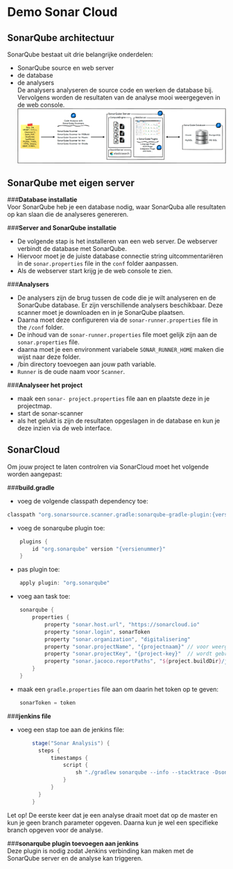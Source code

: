 # Demo Sonar Cloud

SonarQube architectuur
----------------------
SonarQube bestaat uit drie belangrijke onderdelen:
- SonarQube source en web server
- de database
- de analysers  
De analysers analyseren de source code en werken de database bij. Vervolgens worden de resultaten van de analyse
mooi weergegeven in de web console.
![SonarQube Architectuur](img/sonarqube_arch.png)

SonarQube met eigen server
--------------------------
###**Database installatie**  
Voor SonarQube heb je een database nodig, waar SonarQuba alle resultaten op kan slaan die de analyseres genereren.

###**Server and SonarQube installatie**
- De volgende stap is het installeren van een web server. De webserver verbindt de database met SonarQube.
- Hiervoor moet je de juiste database connectie string uitcommentariëren in de `sonar.properties` file in the `conf` folder aanpassen.
- Als de webserver start krijg je de web console te zien.

###**Analysers**  
- De analysers zijn de brug tussen de code die je wilt analyseren en de SonarQube database. Er zijn verschillende analysers beschikbaar.
Deze scanner moet je downloaden en in je SonarQube plaatsen. 
- Daarna moet deze configureren via de `sonar-runner.properties` file in the `/conf` folder.
- De inhoud van de `sonar-runner.properties`  file moet gelijk zijn aan de `sonar.properties` file.
- daarna moet je een  environment variabele `SONAR_RUNNER_HOME` maken die wijst naar deze folder.
- /bin directory toevoegen aan jouw path variable.
- `Runner` is de oude naam voor `Scanner`.

###**Analyseer het project**
- maak een `sonar- project.properties` file aan en plaatste deze in je projectmap.
- start de sonar-scanner
- als het gelukt is zijn de resultaten opgeslagen in de database en kun je deze inzien via de web interface.

SonarCloud
----------
Om jouw project te laten controlren via SonarCloud moet het volgende worden aangepast:

###**build.gradle**
- voeg de volgende classpath dependency toe:
```groovy
classpath "org.sonarsource.scanner.gradle:sonarqube-gradle-plugin:{versienummer}"
```
- voeg de sonarqube plugin toe:
```groovy
    plugins {
        id "org.sonarqube" version "{versienummer}"
    }
```
- pas plugin toe:
```groovy
    apply plugin: "org.sonarqube"
```
- voeg aan task toe:
```groovy
    sonarqube {
        properties {
            property "sonar.host.url", "https://sonarcloud.io"
            property "sonar.login", sonarToken
            property "sonar.organization", "digitalisering"
            property "sonar.projectName", "{projectnaam}" // voor weergave in de web interface
            property "sonar.projectKey", "{project-key}"  // wordt gebruikt voor identificatie van het project
            property "sonar.jacoco.reportPaths", "${project.buildDir}/jacoco/test.exec"
        }
    }
```
- maak een `gradle.properties` file aan om daarin het token op te geven:
```groovy
    sonarToken = token
```

###**jenkins file**
- voeg een stap toe aan de jenkins file:
```groovy
        stage("Sonar Analysis") {
          steps {
              timestamps {
                  script {
                      sh "./gradlew sonarqube --info --stacktrace -Dsonar.branch.name=$BRANCH_NAME"
                  }
              }
          }
        }
```

Let op! De eerste keer dat je een analyse draait moet dat op de master en kun je geen branch parameter opgeven. 
Daarna kun je wel een specifieke branch opgeven voor de analyse.  

###**sonarqube plugin toevoegen aan jenkins**  
Deze plugin is nodig zodat Jenkins verbinding kan maken met de SonarQube server en de analyse kan triggeren.
